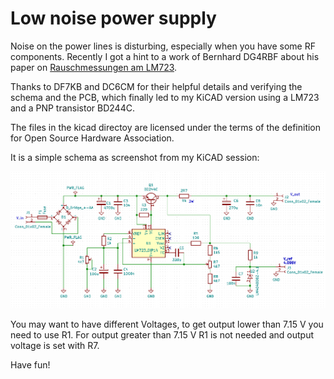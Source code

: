 # Low noise power supply

Noise on the power lines is disturbing, especially when you have some RF 
components. Recently I got a hint to a work of Bernhard DG4RBF about his
paper on
[Rauschmessungen am LM723][].

Thanks to DF7KB and DC6CM for their helpful details and verifying the schema and the PCB,
which finally led to my KiCAD version using a LM723 and a PNP 
transistor BD244C.

The files in the kicad directoy are licensed under the terms of the definition
for Open Source Hardware Association.

It is a simple schema as screenshot from my KiCAD session:

![](pics/schema.png)

You may want to have different Voltages, to get output lower than 7.15 V you need to
use R1. For output greater than 7.15 V R1 is not needed and output voltage is set with R7.

Have fun!

[Rauschmessungen am LM723]: https://dg4rbf.lima-city.de/Rauschmessungen%20am%20LM723.pdf
